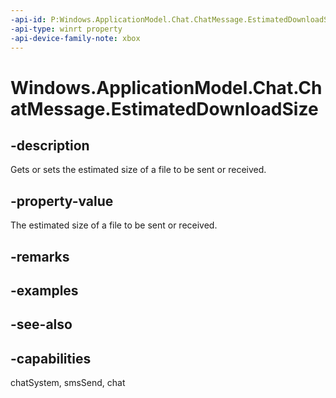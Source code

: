 ```yaml
---
-api-id: P:Windows.ApplicationModel.Chat.ChatMessage.EstimatedDownloadSize
-api-type: winrt property
-api-device-family-note: xbox
---
```


<!-- Property syntax
public ulong EstimatedDownloadSize { get;  set; }
-->

# Windows.ApplicationModel.Chat.ChatMessage.EstimatedDownloadSize

## -description
Gets or sets the estimated size of a file to be sent or received.

## -property-value
The estimated size of a file to be sent or received.

## -remarks

## -examples

## -see-also

## -capabilities
chatSystem, smsSend, chat
